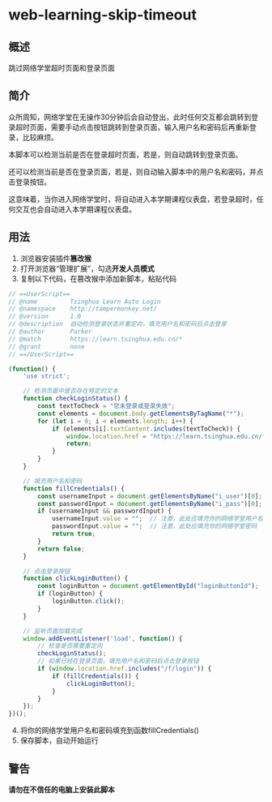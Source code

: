 # web-learning-skip-timeout

## 概述
跳过网络学堂超时页面和登录页面

## 简介
众所周知，网络学堂在无操作30分钟后会自动登出，此时任何交互都会跳转到登录超时页面，需要手动点击按钮跳转到登录页面，输入用户名和密码后再重新登录，比较麻烦。

本脚本可以检测当前是否在登录超时页面，若是，则自动跳转到登录页面。

还可以检测当前是否在登录页面，若是，则自动输入脚本中的用户名和密码，并点击登录按钮。

这意味着，当你进入网络学堂时，将自动进入本学期课程仪表盘，若登录超时，任何交互也会自动进入本学期课程仪表盘。

## 用法
1. 浏览器安装插件**篡改猴**
2. 打开浏览器“管理扩展”，勾选**开发人员模式**
3. 复制以下代码，在篡改猴中添加新脚本，粘贴代码
```javascript
// ==UserScript==
// @name         Tsinghua Learn Auto Login
// @namespace    http://tampermonkey.net/
// @version      1.0
// @description  自动检测登录状态并重定向，填充用户名和密码后点击登录
// @author       Parker
// @match        https://learn.tsinghua.edu.cn/*
// @grant        none
// ==/UserScript==

(function() {
    'use strict';

    // 检测页面中是否存在特定的文本
    function checkLoginStatus() {
        const textToCheck = "您未登录或登录失效";
        const elements = document.body.getElementsByTagName("*");
        for (let i = 0; i < elements.length; i++) {
            if (elements[i].textContent.includes(textToCheck)) {
                window.location.href = "https://learn.tsinghua.edu.cn/f/login";
                return;
            }
        }
    }

    // 填充用户名和密码
    function fillCredentials() {
        const usernameInput = document.getElementsByName("i_user")[0];
        const passwordInput = document.getElementsByName("i_pass")[0];
        if (usernameInput && passwordInput) {
            usernameInput.value = "";  // 注意，此处应填充你的网络学堂用户名
            passwordInput.value = "";  // 注意，此处应填充你的网络学堂密码
            return true;
        }
        return false;
    }

    // 点击登录按钮
    function clickLoginButton() {
        const loginButton = document.getElementById("loginButtonId");
        if (loginButton) {
            loginButton.click();
        }
    }

    // 监听页面加载完成
    window.addEventListener('load', function() {
        // 检查是否需要重定向
        checkLoginStatus();
        // 如果已经在登录页面，填充用户名和密码后点击登录按钮
        if (window.location.href.includes("/f/login")) {
            if (fillCredentials()) {
                clickLoginButton();
            }
        }
    });
})();
```
4. 将你的网络学堂用户名和密码填充到函数fillCredentials()
5. 保存脚本，自动开始运行

## 警告
**请勿在不信任的电脑上安装此脚本**
